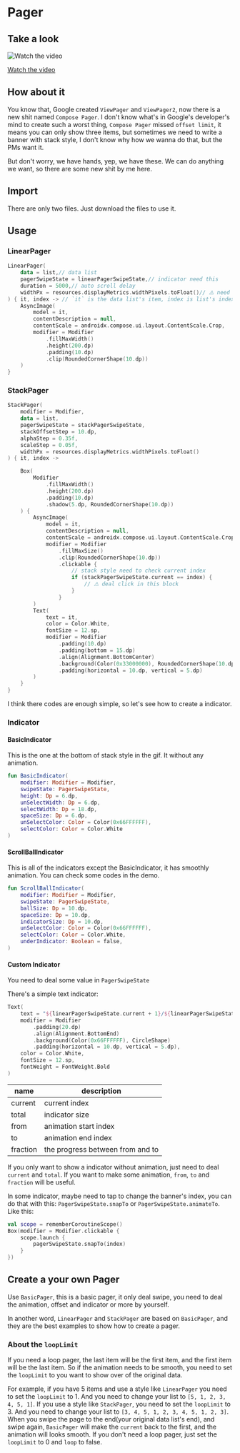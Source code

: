 # Pager

## Take a look

![Watch the video](./screen_record.gif)

<a href="https://youtube.com/shorts/0aX-WajbxhE" target="_blank">Watch the video</a>

## How about it

You know that, Google created `ViewPager` and `ViewPager2`, now there is a new shit named `Compose Pager`. I don't know what's in Google's developer's mind to create such a worst thing, `Compose Pager` missed `offset limit`, it means you can only show three items, but sometimes we need to write a banner with stack style, I don't know why how we wanna do that, but the PMs want it.

But don't worry, we have hands, yep, we have these. We can do anything we want, so there are some new shit by me here.

## Import

There are only two files. Just download the files to use it. 

## Usage

### LinearPager

```kotlin
LinearPager(
    data = list,// data list
    pagerSwipeState = linearPagerSwipeState,// indicator need this
    duration = 5000,// auto scroll delay
    widthPx = resources.displayMetrics.widthPixels.toFloat()// ⚠️ need a fixed width, it's very important!
) { it, index -> // `it` is the data list's item, index is list's index
    AsyncImage(
        model = it,
        contentDescription = null,
        contentScale = androidx.compose.ui.layout.ContentScale.Crop,
        modifier = Modifier
            .fillMaxWidth()
            .height(200.dp)
            .padding(10.dp)
            .clip(RoundedCornerShape(10.dp))
    )
}
```

### StackPager

```kotlin
StackPager(
    modifier = Modifier,
    data = list,
    pagerSwipeState = stackPagerSwipeState,
    stackOffsetStep = 10.dp,
    alphaStep = 0.35f,
    scaleStep = 0.05f,
    widthPx = resources.displayMetrics.widthPixels.toFloat()
) { it, index ->

    Box(
        Modifier
            .fillMaxWidth()
            .height(200.dp)
            .padding(10.dp)
            .shadow(5.dp, RoundedCornerShape(10.dp))
    ) {
        AsyncImage(
            model = it,
            contentDescription = null,
            contentScale = androidx.compose.ui.layout.ContentScale.Crop,
            modifier = Modifier
                .fillMaxSize()
                .clip(RoundedCornerShape(10.dp))
                .clickable {
                    // stack style need to check current index
                    if (stackPagerSwipeState.current == index) {
                        // ⚠️ deal click in this block
                    }
                }
        )
        Text(
            text = it,
            color = Color.White,
            fontSize = 12.sp,
            modifier = Modifier
                .padding(10.dp)
                .padding(bottom = 15.dp)
                .align(Alignment.BottomCenter)
                .background(Color(0x33000000), RoundedCornerShape(10.dp))
                .padding(horizontal = 10.dp, vertical = 5.dp)
        )
    }
}
```

I think there codes are enough simple, so let's see how to create a indicator.

### Indicator

#### BasicIndicator

This is the one at the bottom of stack style in the gif. It without any animation.

```kotlin
fun BasicIndicator(
    modifier: Modifier = Modifier,
    swipeState: PagerSwipeState,
    height: Dp = 6.dp,
    unSelectWidth: Dp = 6.dp,
    selectWidth: Dp = 18.dp,
    spaceSize: Dp = 6.dp,
    unSelectColor: Color = Color(0x66FFFFFF),
    selectColor: Color = Color.White
)
```

#### ScrollBallIndicator

This is all of the indicators except the BasicIndicator, it has smoothly animation. You can check some codes in the demo.

```kotlin
fun ScrollBallIndicator(
    modifier: Modifier = Modifier,
    swipeState: PagerSwipeState,
    ballSize: Dp = 10.dp,
    spaceSize: Dp = 10.dp,
    indicatorSize: Dp = 10.dp,
    unSelectColor: Color = Color(0x66FFFFFF),
    selectColor: Color = Color.White,
    underIndicator: Boolean = false,
)
```

#### Custom Indicator

You need to deal some value in `PagerSwipeState`

There's a simple text indicator:

```kotlin
Text(
    text = "${linearPagerSwipeState.current + 1}/${linearPagerSwipeState.total}",
    modifier = Modifier
        .padding(20.dp)
        .align(Alignment.BottomEnd)
        .background(Color(0x66FFFFFF), CircleShape)
        .padding(horizontal = 10.dp, vertical = 5.dp),
    color = Color.White,
    fontSize = 12.sp,
    fontWeight = FontWeight.Bold
)
```

| name     | description                      |
| -------- | -------------------------------- |
| current  | current index                    |
| total    | indicator size                   |
| from     | animation start index            |
| to       | animation end index              |
| fraction | the progress between from and to |

If you only want to show a indicator without animation, just need to deal `current` and `total`. If you want to make some animation, `from`, `to` and `fraction` will be useful.

In some indicator, maybe need to tap to change the banner's index, you can do that with this: `PagerSwipeState.snapTo` or `PagerSwipeState.animateTo`. Like this:

```kotlin
val scope = rememberCoroutineScope()
Box(modifier = Modifier.clickable {
    scope.launch {
        pagerSwipeState.snapTo(index)
    }
}) 
```

## Create a your own Pager

Use `BasicPager`, this is a basic pager, it only deal swipe, you need to deal the animation, offset and indicator or more by yourself.

In another word, `LinearPager` and `StackPager` are based on `BasicPager`, and they are the best examples to show how to create a pager.

### About the `loopLimit`

If you need a loop pager, the last item will be the first item, and the first item will be the last item. So if the animation needs to be smooth, you need to set the `loopLimit` to you want to show over of the original data.

For example, if you have 5 items and use a style like `LinearPager` you need to set the `loopLimit` to 1. And you need to change your list to `[5, 1, 2, 3, 4, 5, 1]`. If you use a style like `StackPager`, you need to set the `loopLimit` to 3. And you need to change your list to `[3, 4, 5, 1, 2, 3, 4, 5, 1, 2, 3]`. When you swipe the page to the end(your original data list's end), and swipe again, `BasicPager` will make the `current` back to the first, and the animation will looks smooth. If you don't need a loop pager, just set the `loopLimit` to 0 and `loop` to false.